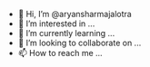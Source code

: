 - 👋 Hi, I’m @aryansharmajalotra
- 👀 I’m interested in ...
- 🌱 I’m currently learning ...
- 💞️ I’m looking to collaborate on ...
- 📫 How to reach me ...

<!---
aryansharmajalotra/aryansharmajalotra is a ✨ special ✨ repository because its `README.md` (this file) appears on your GitHub profile.
You can click the Preview link to take a look at your changes.
--->
